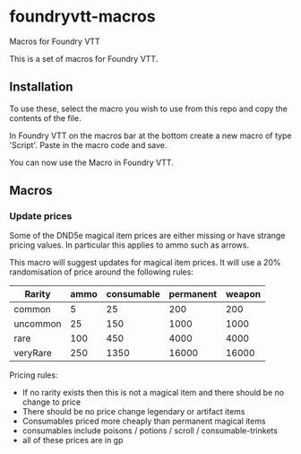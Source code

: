 # foundryvtt-macros

Macros for Foundry VTT

This is a set of macros for Foundry VTT.

## Installation

To use these, select the macro you wish to use from this repo and copy the contents of the file.

In Foundry VTT on the macros bar at the bottom create a new macro of type 'Script'. Paste in the macro code and save.

You can now use the Macro in Foundry VTT.

## Macros

### Update prices

Some of the DND5e magical item prices are either missing or have strange pricing values. In particular this applies to ammo such as arrows.

This macro will suggest updates for magical item prices. It will use a 20% randomisation of price around the following rules:

| Rarity   | ammo | consumable | permanent | weapon |
| -------- | ---- | ---------- | --------- | ------ |
| common   | 5    | 25         | 200       | 200    |
| uncommon | 25   | 150        | 1000      | 1000   |
| rare     | 100  | 450        | 4000      | 4000   |
| veryRare | 250  | 1350       | 16000     | 16000  |

Pricing rules:

- If no rarity exists then this is not a magical item and there should be no change to price
- There should be no price change legendary or artifact items
- Consumables priced more cheaply than permanent magical items
- consumables include poisons / potions / scroll / consumable-trinkets
- all of these prices are in gp
